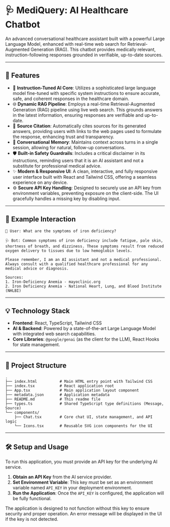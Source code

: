 
# 🩺 MediQuery: AI Healthcare Chatbot

An advanced conversational healthcare assistant built with a powerful Large Language Model, enhanced with real-time web search for Retrieval-Augmented Generation (RAG). This chatbot provides medically relevant, instruction-following responses grounded in verifiable, up-to-date sources.

---

## 🚀 Features

-   🧠 **Instruction-Tuned AI Core**: Utilizes a sophisticated large language model fine-tuned with specific system instructions to ensure accurate, safe, and coherent responses in the healthcare domain.
-   🌐 **Dynamic RAG Pipeline**: Employs a real-time Retrieval-Augmented Generation (RAG) pipeline using live web search. This grounds answers in the latest information, ensuring responses are verifiable and up-to-date.
-   🔗 **Source Citation**: Automatically cites sources for its generated answers, providing users with links to the web pages used to formulate the response, enhancing trust and transparency.
-   💬 **Conversational Memory**: Maintains context across turns in a single session, allowing for natural, follow-up conversations.
-   🛡️ **Built-in Safety Guardrails**: Includes a critical disclaimer in its instructions, reminding users that it is an AI assistant and not a substitute for professional medical advice.
-   ✨ **Modern & Responsive UI**: A clean, interactive, and fully responsive user interface built with React and Tailwind CSS, offering a seamless experience on any device.
-   ⚙️ **Secure API Key Handling**: Designed to securely use an API key from environment variables, preventing exposure on the client-side. The UI gracefully handles a missing key by disabling input.

---

## 🧪 Example Interaction

```plaintext
👤 User: What are the symptoms of iron deficiency?

🩺 Bot: Common symptoms of iron deficiency include fatigue, pale skin, shortness of breath, and dizziness. These symptoms result from reduced oxygen delivery to tissues due to low hemoglobin levels. 

Please remember, I am an AI assistant and not a medical professional. Always consult with a qualified healthcare professional for any medical advice or diagnosis.

Sources:
1. Iron-Deficiency Anemia - mayoclinic.org
2. Iron Deficiency Anemia - National Heart, Lung, and Blood Institute (NHLBI)
```

---

## 💡 Technology Stack

-   **Frontend**: React, TypeScript, Tailwind CSS
-   **AI & Backend**: Powered by a state-of-the-art Large Language Model with integrated web search capabilities.
-   **Core Libraries**: `@google/genai` (as the client for the LLM), React Hooks for state management.

---

## 📁 Project Structure

```
.
├── index.html          # Main HTML entry point with Tailwind CSS
├── index.tsx           # React application root
├── App.tsx             # Main application layout component
├── metadata.json       # Application metadata
├── README.md           # This readme file
├── types.ts            # Shared TypeScript type definitions (Message, Source)
└── components/
    ├── Chat.tsx        # Core chat UI, state management, and API logic
    └── Icons.tsx       # Reusable SVG icon components for the UI
```

---

## 🛠️ Setup and Usage

To run this application, you must provide an API key for the underlying AI service.

1.  **Obtain an API Key** from the AI service provider.
2.  **Set Environment Variable**: This key must be set as an environment variable named `API_KEY` in your deployment environment.
3.  **Run the Application**: Once the `API_KEY` is configured, the application will be fully functional.

The application is designed to not function without this key to ensure security and proper operation. An error message will be displayed in the UI if the key is not detected.
